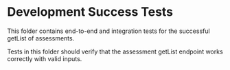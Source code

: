 ﻿# Development Success Tests

This folder contains end-to-end and integration tests for the successful getList of assessments.

Tests in this folder should verify that the assessment getList endpoint works correctly with valid inputs.
